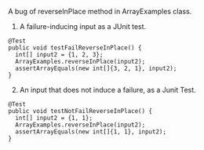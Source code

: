 A bug of reverseInPlace method in ArrayExamples class. 

1. A failure-inducing input as a JUnit test.
  ```
  @Test
  public void testFailReverseInPlace() {
    int[] input2 = {1, 2, 3};
    ArrayExamples.reverseInPlace(input2);
    assertArrayEquals(new int[]{3, 2, 1}, input2);
  }
  ```
2. An input that does not induce a failure, as a Junit Test.
  ```
  @Test
  public void testNotFailReverseInPlace() {
    int[] input2 = {1, 1};
    ArrayExamples.reverseInPlace(input2);
    assertArrayEquals(new int[]{1, 1}, input2);
  }
  ```
